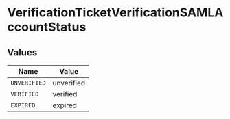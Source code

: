 # VerificationTicketVerificationSAMLAccountStatus


## Values

| Name         | Value        |
| ------------ | ------------ |
| `UNVERIFIED` | unverified   |
| `VERIFIED`   | verified     |
| `EXPIRED`    | expired      |